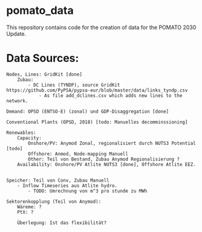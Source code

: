 # pomato_data

This repository contains code for the creation of data for the POMATO 2030 Update.

# Data Sources: 
	Nodes, Lines: GridKit [done]
		Zubau: 
			- DC Lines (TYNDP), source GridKit https://github.com/PyPSA/pypsa-eur/blob/master/data/links_tyndp.csv 
				- As file add_dclines.csv which adds new lines to the network. 

	Demand: OPSD (ENTSO-E) (zonal) und GDP-Disaggregation [done]

	Conventional Plants (OPSD, 2018) [todo: Manuelles decomminssioning]

	Renewables:
		Capacity: 
			Onshore/PV: Anymod Zonal, regionalisiert durch NUTS3 Potential [todo]
			Offshore: Anmod, Node-mapping Manuell
			Other: Teil von Bestand, Zubau Anymod Regionalisierung ?  
		Availability: Onshore/PV Atlite NUTS3 [done], Offshore Atlite EEZ. 


	Speicher: Teil von Conv, Zubau Manuell
		- Inflow Timeseries aus Atlite hydro. 
			- TODO: Umrechnung von m^3 pro stunde zu MWh

	Sektorenkopplung (Teil von Anymod):
		Wäreme: ? 
		PtX: ? 

		Überlegung: Ist das flexibilität? 











